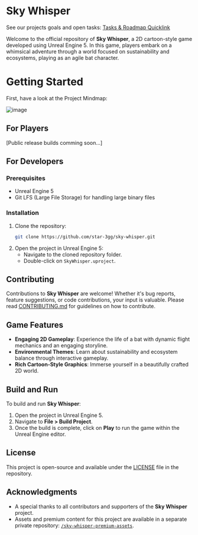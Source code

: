 # Sky Whisper

See our projects goals and open tasks: [Tasks & Roadmap Quicklink](https://github.com/users/star-3gg/projects/2)

Welcome to the official repository of **Sky Whisper**, a 2D cartoon-style game developed using Unreal Engine 5. In this game, players embark on a whimsical adventure through a world focused on sustainability and ecosystems, playing as an agile bat character.

# Getting Started

First, have a look at the Project Mindmap:

![image](https://github.com/star-3gg/sky-whisper/assets/147496446/ee84d6b3-1643-410d-93f0-9524189776e2)


## For Players

[Public release builds comming soon...]

## For Developers

### Prerequisites

- Unreal Engine 5
- Git LFS (Large File Storage) for handling large binary files

### Installation

1. Clone the repository:
   ```bash
   git clone https://github.com/star-3gg/sky-whisper.git
   ```
2. Open the project in Unreal Engine 5:
   - Navigate to the cloned repository folder.
   - Double-click on `SkyWhisper.uproject`.

## Contributing

Contributions to **Sky Whisper** are welcome! Whether it's bug reports, feature suggestions, or code contributions, your input is valuable. Please read [CONTRIBUTING.md](CONTRIBUTING.md) for guidelines on how to contribute.

## Game Features

- **Engaging 2D Gameplay**: Experience the life of a bat with dynamic flight mechanics and an engaging storyline.
- **Environmental Themes**: Learn about sustainability and ecosystem balance through interactive gameplay.
- **Rich Cartoon-Style Graphics**: Immerse yourself in a beautifully crafted 2D world.

## Build and Run

To build and run **Sky Whisper**:

1. Open the project in Unreal Engine 5.
2. Navigate to **File > Build Project**.
3. Once the build is complete, click on **Play** to run the game within the Unreal Engine editor.

## License

This project is open-source and available under the [LICENSE](LICENSE) file in the repository.

## Acknowledgments

- A special thanks to all contributors and supporters of the **Sky Whisper** project.
- Assets and premium content for this project are available in a separate private repository: [`/sky-whisper-premium-assets`](https://github.com/star-3gg/sky-whisper-premium-assets).
